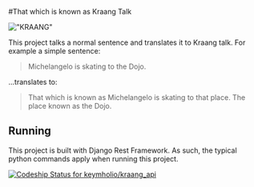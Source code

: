 #That which is known as Kraang Talk

!["KRAANG"](http://i.imgur.com/0WvAWby.jpg)

This project talks a normal sentence and translates it to Kraang talk. For
example a simple sentence:

> Michelangelo is skating to the Dojo.

...translates to:

> That which is known as Michelangelo is skating to that place. The place known
as the Dojo.

## Running

This project is built with Django Rest Framework. As such, the typical python
commands apply when running this project.

[ ![Codeship Status for keymholio/kraang_api](https://codeship.io/projects/26de67c0-21d2-0132-3162-1ec6e6e8060f/status)](https://codeship.io/projects/36356)
